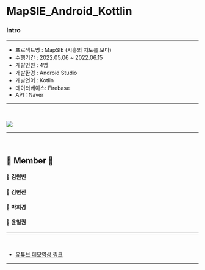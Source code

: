 # MapSIE_Android_Kottlin


### Intro

<hr>

   -  프로젝트명  : MapSIE (시흥의 지도를 보다)
   -  수행기간    : 2022.05.06 ~ 2022.06.15
   -  개발인원    : 4명
   -  개발환경    : Android Studio
   -  개발언어    : Kotlin
   -  데이터베이스: Firebase 
   -  API        : Naver
 
<hr>
</br>

<p>
  <img src="https://github.com/diffngood/MapSIE_android_kotlin/assets/103239379/7b943cfd-c7e9-4bd4-be5e-bcf2e326b0a3">
</p>
<hr>
</br>

## 👥 Member 👥
<h4>🧑 김원빈</h4>
<h4>👧 김현진</h4>
<h4>👧 박희경</h4>
<h4>🧑 윤일권</h4>
<hr>
</br>

- [유튜브 데모영상 링크](https://www.youtube.com/watch?v=XuifGepl7mQ, "유튜브 데모영상 링크")
<hr>
</br>

